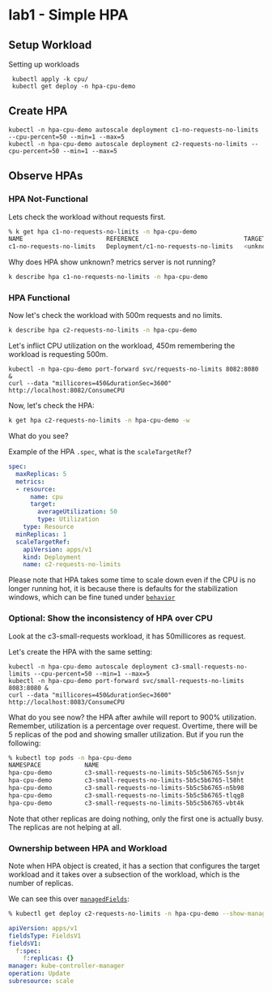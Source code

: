 # lab1 - Simple HPA


## Setup Workload

Setting up workloads 
```
 kubectl apply -k cpu/
 kubectl get deploy -n hpa-cpu-demo
```

## Create HPA

```
kubectl -n hpa-cpu-demo autoscale deployment c1-no-requests-no-limits --cpu-percent=50 --min=1 --max=5
kubectl -n hpa-cpu-demo autoscale deployment c2-requests-no-limits --cpu-percent=50 --min=1 --max=5

```

## Observe HPAs

### HPA Not-Functional

Lets check the workload without requests first.

```sh
% k get hpa c1-no-requests-no-limits -n hpa-cpu-demo 
NAME                       REFERENCE                             TARGETS         MINPODS   MAXPODS   REPLICAS   AGE
c1-no-requests-no-limits   Deployment/c1-no-requests-no-limits   <unknown>/50%   1         5         1          114m

```

Why does HPA show unknown? metrics server is not running?

```sh
k describe hpa c1-no-requests-no-limits -n hpa-cpu-demo
```

### HPA Functional

Now let's check the workload with 500m requests and no limits.

```sh
k describe hpa c2-requests-no-limits -n hpa-cpu-demo
```

Let's inflict CPU utilization on the workload, 450m remembering the workload is requesting 500m.

```
kubectl -n hpa-cpu-demo port-forward svc/requests-no-limits 8082:8080 &
curl --data "millicores=450&durationSec=3600" http://localhost:8082/ConsumeCPU
```

Now, let's check the HPA:

```sh
k get hpa c2-requests-no-limits -n hpa-cpu-demo -w
```

What do you see?

Example of the HPA `.spec`, what is the `scaleTargetRef`?

```yaml
spec:
  maxReplicas: 5
  metrics:
  - resource:
      name: cpu
      target:
        averageUtilization: 50
        type: Utilization
    type: Resource
  minReplicas: 1
  scaleTargetRef:
    apiVersion: apps/v1
    kind: Deployment
    name: c2-requests-no-limits
```

Please note that HPA takes some time to scale down even if the CPU is no longer running hot, it is because there is defaults for the stabilization windows, which can be fine tuned under [`behavior`](https://kubernetes.io/docs/tasks/run-application/horizontal-pod-autoscale/#default-behavior)


### Optional: Show the inconsistency of HPA over CPU

Look at the c3-small-requests workload, it has 50millicores as request.

Let's create the HPA with the same setting:

```
kubectl -n hpa-cpu-demo autoscale deployment c3-small-requests-no-limits --cpu-percent=50 --min=1 --max=5
kubectl -n hpa-cpu-demo port-forward svc/small-requests-no-limits 8083:8080 &
curl --data "millicores=450&durationSec=3600" http://localhost:8083/ConsumeCPU
```

What do you see now? the HPA after awhile will report to 900% utilization. Remember, utilization is a percentage over request.
Overtime, there will be 5 replicas of the pod and showing smaller utilization.
But if you run the following:

```sh
% kubectl top pods -n hpa-cpu-demo
NAMESPACE            NAME                                               CPU(cores)   MEMORY(bytes)   
hpa-cpu-demo         c3-small-requests-no-limits-5b5c5b6765-5snjv             450m         7Mi             
hpa-cpu-demo         c3-small-requests-no-limits-5b5c5b6765-l58ht             0m           0Mi             
hpa-cpu-demo         c3-small-requests-no-limits-5b5c5b6765-n5b98             0m           0Mi             
hpa-cpu-demo         c3-small-requests-no-limits-5b5c5b6765-tlqg8             0m           0Mi             
hpa-cpu-demo         c3-small-requests-no-limits-5b5c5b6765-vbt4k             0m           1Mi             
```

Note that other replicas are doing nothing, only the first one is actually busy. The replicas are not helping at all.

### Ownership between HPA and Workload

Note when HPA object is created, it has a section that configures the target workload and it takes over a subsection of the workload, which is the number of replicas.

We can see this over [`managedFields`](https://kubernetes.io/docs/reference/using-api/server-side-apply/):

```sh
% kubectl get deploy c2-requests-no-limits -n hpa-cpu-demo --show-managed-fields -o yaml | yq '.metadata.managedFields[0]'
```

```yaml
apiVersion: apps/v1
fieldsType: FieldsV1
fieldsV1:
  f:spec:
    f:replicas: {}
manager: kube-controller-manager
operation: Update
subresource: scale

```

